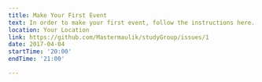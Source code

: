 ```yaml
---
title: Make Your First Event
text: In order to make your first event, follow the instructions here.
location: Your Location
link: https://github.com/Mastermaulik/studyGroup/issues/1
date: 2017-04-04
startTime: '20:00'
endTime: '21:00'

---
```


